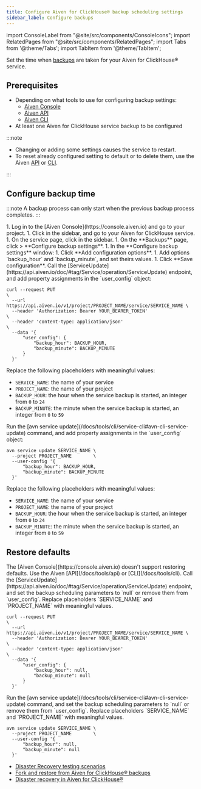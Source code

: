 ```yaml
---
title: Configure Aiven for ClickHouse® backup scheduling settings
sidebar_label: Configure backups
---
```


import ConsoleLabel from "@site/src/components/ConsoleIcons";
import RelatedPages from "@site/src/components/RelatedPages";
import Tabs from '@theme/Tabs';
import TabItem from '@theme/TabItem';

Set the time when
[backups](/docs/products/clickhouse/concepts/disaster-recovery#service-backup) are taken
for your Aiven for ClickHouse® service.

## Prerequisites

- Depending on what tools to use for configuring backup settings:
  - [Aiven Console](https://console.aiven.io)
  - [Aiven API](/docs/tools/api)
  - [Aiven CLI](/docs/tools/cli)
- At least one Aiven for ClickHouse service backup to be configured

:::note

- Changing or adding some settings causes the service to restart.
- To reset already configured setting to default or to delete them, use the
  Aiven [API](/docs/tools/api) or [CLI](/docs/tools/cli).

:::

## Configure backup time

:::note
A backup process can only start when the previous backup process completes.
:::

<Tabs groupId="group1">
<TabItem value="gui" label="Aiven Console" default>
1. Log in to the [Aiven Console](https://console.aiven.io) and go to your project.
1. Click <ConsoleLabel name="services"/> in the sidebar, and go to your Aiven for
   ClickHouse service.
1. On the service page, click <ConsoleLabel name="backups"/> in the sidebar.
1. On the **Backups** page, click <ConsoleLabel name="actions"/> >
   **Configure backup settings**.
1. In the **Configure backup settings** window:
   1. Click **Add configuration options**.
   1. Add options `backup_hour` and `backup_minute`, and set theirs values.
   1. Click **Save configuration**.
</TabItem>
<TabItem value="api" label="Aiven API">
Call the [ServiceUpdate](https://api.aiven.io/doc/#tag/Service/operation/ServiceUpdate)
endpoint, and add property assignments in the `user_config` object:

```bash{7-8}
curl --request PUT                                                        \
  --url https://api.aiven.io/v1/project/PROJECT_NAME/service/SERVICE_NAME \
  --header 'Authorization: Bearer YOUR_BEARER_TOKEN'                      \
  --header 'content-type: application/json'                               \
  --data '{
      "user_config": {
          "backup_hour": BACKUP_HOUR,
          "backup_minute": BACKUP_MINUTE
      }
  }'
```

Replace the following placeholders with meaningful values:

- `SERVICE_NAME`: the name of your service
- `PROJECT_NAME`: the name of your project
- `BACKUP_HOUR`: the hour when the service backup is started, an integer from `0` to `24`
- `BACKUP_MINUTE`: the minute when the service backup is started, an integer from `0` to `59`

</TabItem>
<TabItem value="cli" label="Aiven CLI">
Run the [avn service update](/docs/tools/cli/service-cli#avn-cli-service-update) command,
and add property assignments in the `user_config` object:

```bash{4-5}
avn service update SERVICE_NAME \
  --project PROJECT_NAME        \
  --user-config '{
      "backup_hour": BACKUP_HOUR,
      "backup_minute": BACKUP_MINUTE
  }'
```

Replace the following placeholders with meaningful values:

- `SERVICE_NAME`: the name of your service
- `PROJECT_NAME`: the name of your project
- `BACKUP_HOUR`: the hour when the service backup is started, an integer from `0` to `24`
- `BACKUP_MINUTE`: the minute when the service backup is started, an integer from `0` to `59`

</TabItem>
</Tabs>

## Restore defaults

<Tabs groupId="group1">
<TabItem value="gui" label="Aiven Console" default>
The [Aiven Console](https://console.aiven.io) doesn't support restoring defaults. Use
the Aiven [API](/docs/tools/api) or [CLI](/docs/tools/cli).
</TabItem>
<TabItem value="api" label="Aiven API">
Call the [ServiceUpdate](https://api.aiven.io/doc/#tag/Service/operation/ServiceUpdate)
endpoint, and set the backup scheduling parameters to `null` or remove them from
`user_config`. Replace placeholders `SERVICE_NAME` and `PROJECT_NAME` with meaningful values.

```bash{7-8}
curl --request PUT                                                        \
  --url https://api.aiven.io/v1/project/PROJECT_NAME/service/SERVICE_NAME \
  --header 'Authorization: Bearer YOUR_BEARER_TOKEN'                      \
  --header 'content-type: application/json'                               \
  --data '{
      "user_config": {
          "backup_hour": null,
          "backup_minute": null
      }
  }'
```

</TabItem>
<TabItem value="cli" label="Aiven CLI">
Run the [avn service update](/docs/tools/cli/service-cli#avn-cli-service-update) command,
and set the backup scheduling parameters to `null` or remove them from `user_config`.
Replace placeholders `SERVICE_NAME` and `PROJECT_NAME` with meaningful values.

```bash{4-5}
avn service update SERVICE_NAME \
  --project PROJECT_NAME        \
  --user-config '{
      "backup_hour": null,
      "backup_minute": null
  }'
```

</TabItem>
</Tabs>

<RelatedPages/>

- [Disaster Recovery testing scenarios](/docs/platform/concepts/disaster-recovery-test-scenarios)
- [Fork and restore from Aiven for ClickHouse® backups](/docs/products/clickhouse/howto/restore-backup)
- [Disaster recovery in Aiven for ClickHouse®](/docs/products/clickhouse/concepts/disaster-recovery)
